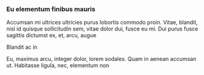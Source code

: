 ### Eu elementum finibus mauris

Accumsan mi ultrices ultricies purus lobortis commodo proin. Vitae, blandit, nisl id quisque sollicitudin sem, vitae dolor dui, fusce eu mi. Dui purus fusce sagittis dictumst ex, et, arcu, augue

Blandit ac in

Eu, maximus arcu, integer dolor, lorem sodales. Quam in aenean accumsan ut. Habitasse ligula, nec, elementum non


